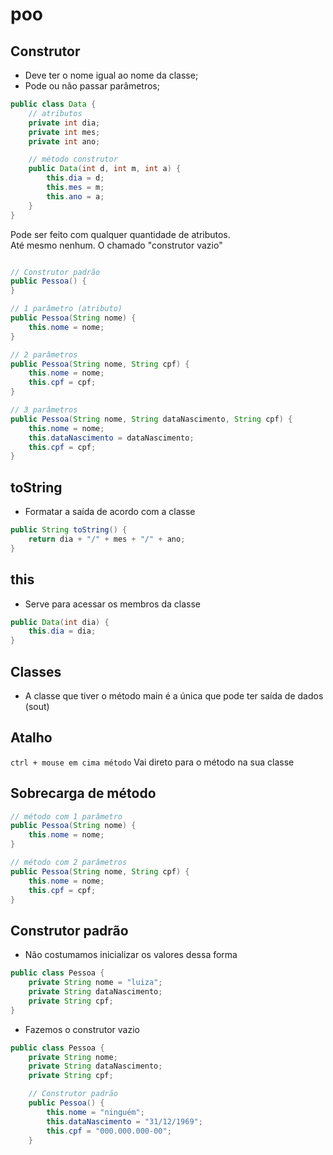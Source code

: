 # poo

## Construtor
- Deve ter o nome igual ao nome da classe;
- Pode ou não passar parâmetros;

```java
public class Data {
    // atributos
    private int dia;
    private int mes;
    private int ano;

    // método construtor
    public Data(int d, int m, int a) {
        this.dia = d;
        this.mes = m;
        this.ano = a;
    }
}
```

Pode ser feito com qualquer quantidade de atributos. <br> Até mesmo nenhum. O chamado "construtor vazio"

```java

// Construtor padrão
public Pessoa() {
}

// 1 parâmetro (atributo)
public Pessoa(String nome) {
    this.nome = nome;
}

// 2 parâmetros
public Pessoa(String nome, String cpf) {
    this.nome = nome;
    this.cpf = cpf;
}

// 3 parâmetros
public Pessoa(String nome, String dataNascimento, String cpf) {
    this.nome = nome;
    this.dataNascimento = dataNascimento;
    this.cpf = cpf;
}
```

## toString
- Formatar a saída de acordo com a classe

```java
public String toString() {
    return dia + "/" + mes + "/" + ano;
}
```
## this
- Serve para acessar os membros da classe

```java
public Data(int dia) {
    this.dia = dia;
}
```

## Classes

- A classe que tiver o método main é a única que pode ter saída de dados (sout)

## Atalho

`ctrl + mouse em cima método`
Vai direto para o método na sua classe

## Sobrecarga de método

```java
// método com 1 parâmetro 
public Pessoa(String nome) {
    this.nome = nome;
}

// método com 2 parâmetros
public Pessoa(String nome, String cpf) {
    this.nome = nome;
    this.cpf = cpf;
}
```

## Construtor padrão
- Não costumamos inicializar os valores dessa forma
```java
public class Pessoa {
    private String nome = "luiza";
    private String dataNascimento;
    private String cpf;
}
```

- Fazemos o construtor vazio
```java
public class Pessoa {
    private String nome;
    private String dataNascimento;
    private String cpf;

    // Construtor padrão
    public Pessoa() {
        this.nome = "ninguém";
        this.dataNascimento = "31/12/1969";
        this.cpf = "000.000.000-00";
    }
```